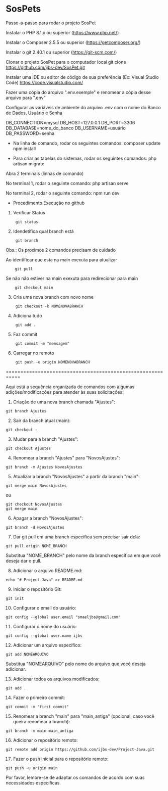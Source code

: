 # SosPets

Passo-a-passo para rodar o projeto SosPet

Instalar o PHP 8.1.x ou superior (https://www.php.net/)

Instalar o Composer 2.5.5 ou superior (https://getcomposer.org/)

Instalar o git 2.40.1 ou superior (https://git-scm.com/)

Clonar o projeto SosPet para o computador local
git clone https://github.com/ijbs-dev/SosPet.git

Instalar uma IDE ou editor de código de sua preferência (Ex: Visual Studio Code)
https://code.visualstudio.com/

Fazer uma cópia do arquivo ".env.exemple" e renomear a cópia desse arquivo para ".env"


Configurar as variáveis de anbiente do arquivo .env com o nome do Banco de Dados, Usuário e Senha

DB_CONNECTION=mysql
DB_HOST=127.0.0.1
DB_PORT=3306
DB_DATABASE=nome_do_banco
DB_USERNAME=usuário
DB_PASSWORD=senha

- Na linha de comando, rodar os seguintes comandos:
composer update
npm install

- Para criar as tabelas do sistemas, rodar os seguintes comandos:
php artisan migrate

Abra 2 terminals (linhas de comando)

No terminal 1, rodar o seguinte comando:
php artisan serve

No terminal 2, rodar o seguinte comando:
npm run dev

- Procedimento Execução no github

1) Verificar Status 
        
        git status  
        
2) Idendetifica qual branch está 
        
        git branch
        
Obs.: Os proximos 2 comandos precisam de cuidado  

Ao identificar que esta na main exexuta para atualizar 

        git pull 

Se não não estiver na main exexuta para redirecionar para main 

        git checkout main  

3) Cria uma nova branch com novo nome 

        git checkout -b NOMENOVABRANCH
        
4) Adiciona tudo

        git add . 

5) Faz commit

        git commit -m "mensagem" 

6) Carregar no remoto

        git push -u origin NOMENOVABRANCH 

===========================================================

Aqui está a sequência organizada de comandos com algumas adições/modificações para atender às suas solicitações:

1. Criação de uma nova branch chamada "Ajustes":
```
git branch Ajustes
```

2. Sair da branch atual (main):
```
git checkout -
```

3. Mudar para a branch "Ajustes":
```
git checkout Ajustes
```

4. Renomear a branch "Ajustes" para "NovosAjustes":
```
git branch -m Ajustes NovosAjustes
```

5. Atualizar a branch "NovosAjustes" a partir da branch "main":
```
git merge main NovosAjustes
```
ou
```
git checkout NovosAjustes
git merge main
```

6. Apagar a branch "NovosAjustes":
```
git branch -d NovosAjustes
```

7. Dar git pull em uma branch específica sem precisar sair dela:
```
git pull origin NOME_BRANCH
```
Substitua "NOME_BRANCH" pelo nome da branch específica em que você deseja dar o pull.

8. Adicionar o arquivo README.md:
```
echo "# Project-Java" >> README.md
```

9. Iniciar o repositório Git:
```
git init
```

10. Configurar o email do usuário:
```
git config --global user.email "smaeljbs@gmail.com"
```

11. Configurar o nome do usuário:
```
git config --global user.name ijbs
```

12. Adicionar um arquivo específico:
```
git add NOMEARQUIVO
```
Substitua "NOMEARQUIVO" pelo nome do arquivo que você deseja adicionar.

13. Adicionar todos os arquivos modificados:
```
git add .
```

14. Fazer o primeiro commit:
```
git commit -m "first commit"
```

15. Renomear a branch "main" para "main_antiga" (opcional, caso você queira renomear a branch):
```
git branch -m main main_antiga
```

16. Adicionar o repositório remoto:
```
git remote add origin https://github.com/ijbs-dev/Project-Java.git
```

17. Fazer o push inicial para o repositório remoto:
```
git push -u origin main
```

Por favor, lembre-se de adaptar os comandos de acordo com suas necessidades específicas.


